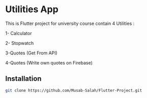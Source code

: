 # Utilities App

This is Flutter project for university course contain 4 Utilities :

1- Calculator 

2- Stopwatch

3-Quotes (Get From API) 

4-Quotes (Write own quotes on Firebase)

## Installation



```bash
git clone https://github.com/Musab-Salah/Flutter-Project.git
```
